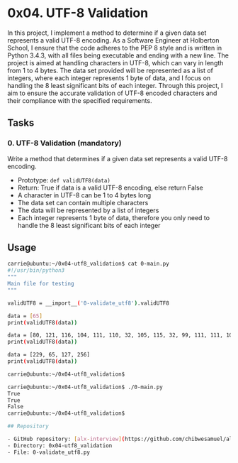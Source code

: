 # 0x04. UTF-8 Validation

In this project, I implement a method to determine if a given data set represents a valid UTF-8 encoding. As a Software Engineer at Holberton School, I ensure that the code adheres to the PEP 8 style and is written in Python 3.4.3, with all files being executable and ending with a new line. The project is aimed at handling characters in UTF-8, which can vary in length from 1 to 4 bytes. The data set provided will be represented as a list of integers, where each integer represents 1 byte of data, and I focus on handling the 8 least significant bits of each integer. Through this project, I aim to ensure the accurate validation of UTF-8 encoded characters and their compliance with the specified requirements.

## Tasks

### 0. UTF-8 Validation (mandatory)

Write a method that determines if a given data set represents a valid UTF-8 encoding.

- Prototype: `def validUTF8(data)`
- Return: True if data is a valid UTF-8 encoding, else return False
- A character in UTF-8 can be 1 to 4 bytes long
- The data set can contain multiple characters
- The data will be represented by a list of integers
- Each integer represents 1 byte of data, therefore you only need to handle the 8 least significant bits of each integer

## Usage

```bash
carrie@ubuntu:~/0x04-utf8_validation$ cat 0-main.py
#!/usr/bin/python3
"""
Main file for testing
"""

validUTF8 = __import__('0-validate_utf8').validUTF8

data = [65]
print(validUTF8(data))

data = [80, 121, 116, 104, 111, 110, 32, 105, 115, 32, 99, 111, 111, 108, 33]
print(validUTF8(data))

data = [229, 65, 127, 256]
print(validUTF8(data))

carrie@ubuntu:~/0x04-utf8_validation$

carrie@ubuntu:~/0x04-utf8_validation$ ./0-main.py
True
True
False
carrie@ubuntu:~/0x04-utf8_validation$

## Repository

- GitHub repository: [alx-interview](https://github.com/chibwesamuel/alx-interview)
- Directory: 0x04-utf8_validation
- File: 0-validate_utf8.py


